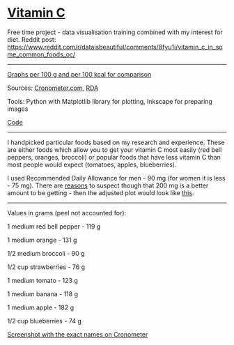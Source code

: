# [Vitamin C](https://i.redd.it/228fi1p0a1v01.png)
Free time project - data visualisation training combined with my interest for diet. Reddit post: https://www.reddit.com/r/dataisbeautiful/comments/8fyu1i/vitamin_c_in_some_common_foods_oc/

---------

[Graphs per 100 g and per 100 kcal for comparison](https://imgur.com/a/ay0JtY6)

Sources: [Cronometer.com](https://cronometer.com/), [RDA](https://ods.od.nih.gov/factsheets/VitaminC-HealthProfessional/) 

Tools: Python with Matplotlib library for plotting, Inkscape for preparing images

[Code](https://github.com/mcaay/Cool-plots/blob/master/_vitamin%20C.py)

-----------------

I handpicked particular foods based on my research and experience. These are either foods which allow you to get your vitamin C most easily (red bell peppers, oranges, broccoli) or popular foods that have less vitamin C than most people would expect (tomatoes, apples, blueberries). 

I used Recommended Daily Allowance for men - 90 mg (for women it is less - 75 mg). There are [reasons](https://www.youtube.com/watch?v=ZVR06qdg1_k) to suspect though that 200 mg is a better amount to be getting - then the adjusted plot would look like [this](https://imgur.com/iWeZZhm).

------------------

Values in grams (peel not accounted for):

1 medium red bell pepper - 119 g

1 medium orange - 131 g

1/2 medium broccoli - 90 g

1/2 cup strawberries - 76 g

1 medium tomato - 123 g

1 medium banana - 118 g

1 medium apple - 182 g

1/2 cup blueberries - 74 g


[Screenshot with the exact names on Cronometer](https://imgur.com/a/RCP39FR)
